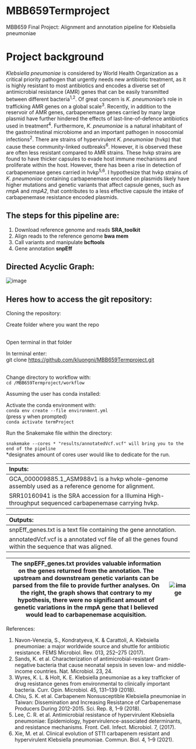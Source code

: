 # MBB659Termproject

MBB659 Final Project: Alignment and annotation pipeline for Klebsiella pneumoniae

# Project background

*Klebsiella pneumoniae* is considered by World Health Organization as a critical priority pathogen that urgently needs new antibiotic treatment, as it is highly resistant to most antibiotics and encodes a diverse set of antimicrobial resistance (AMR) genes that can be easily transmitted between different bacteria<sup>1,2</sup>. Of great concern is *K. pneumoniae*’s role in trafficking AMR genes on a global scale<sup>3</sup>. Recently, in addition to the reservoir of AMR genes, carbapenemase genes carried by many large plasmid have further hindered the effects of last-line-of-defence antibiotics used in treatment<sup>4</sup>. Furthermore, *K. pneumoniae* is a natural inhabitant of the gastrointestinal microbiome and an important pathogen in nosocomial infections<sup>2</sup>. There are strains of hypervirulent *K. pneumoniae* (hvkp) that cause these community-linked outbreaks<sup>6</sup>. However, it is observed these are often less resistant compared to AMR strains. These hvkp strains are found to have thicker capsules to evade host immune mechanisms and proliferate within the host. However, there has been a rise in detection of carbapenemase genes carried in hvkp<sup>5,6</sup>. I hypothesize that hvkp strains of *K. pneumoniae* containing carbapenemase encoded on plasmids likely have higher mutations and genetic variants that affect capsule genes, such as *rmpA* and *rmpA2*, that contributes to a less effective capsule the intake of carbapenemase resistance encoded plasmids.

## The steps for this pipeline are:

1. Download reference genome and reads <b>SRA_toolkit</b>
2. Align reads to the reference genome <b>bwa mem</b>
3. Call variants and manipulate <b>bcftools</b>
4. Gene annotation <b>snpEff</b>


## Directed Acyclic Graph:

![image](https://user-images.githubusercontent.com/83785437/144008656-4c6c9095-77c9-416e-8b81-122b0311f250.png)

## Heres how to access the git repository:

Cloning the repository:

Create folder where you want the repo

<br>Open terminal in that folder

In terminal enter:
<br>git clone https://github.com/kluongni/MBB659Termproject.git

<br>Change directory to workflow with:
<br>```cd /MBB659Termproject/workflow```

Assuming the user has conda installed:

Activate the conda environment with:
<br>```conda env create --file environment.yml```
<br>(press y when prompted)
<br>```conda activate termProject```
  
Run the Snakemake file within the directory:


```snakemake --cores * "results/annotatedVcf.vcf" will bring you to the end of the pipeline```
<br>\*designates amount of cores user would like to dedicate for the run.  

| Inputs:                                                                                                |
|:--------------------------------------------------------------------------------------------------------|
| GCA_000009885.1_ASM988v1 is a hvkp whole-genome assembly used as a reference genome for alignment.     | 
| SRR10160941 is the SRA accession for a Illumina High-throughput sequenced carbapenemase carrying hvkp. | 

| Outputs:                                                                                              | 
|:-------------------------------------------------------------------------------------------------------|
| snpEff_genes.txt is a text file containing the gene annotation.                                       | 
| annotatedVcf.vcf is a annotated vcf file of all the genes found within the sequence that was aligned. |


|The snpEFF_genes.txt provides valuable information on the genes returned from the annotation. The upstream and downstream genetic variants can be parsed from the file to provide further analyses. On the right, the graph shows that contrary to my hypothesis, there were no significant amount of genetic variations in the rmpA gene that I believed would lead to carbapenemase acquisition. | ![image](https://user-images.githubusercontent.com/83785437/144008573-c04a5939-cf96-4e3e-8569-6341368b8465.png) |
|------------------------------------------------------------------------------------------------------------------------------------------------------------------------------------------------------------------------------------------------------|-----------------------------------------------------------------------------------------------------------------|



References:
1.	Navon-Venezia, S., Kondratyeva, K. & Carattoli, A. Klebsiella pneumoniae: a major worldwide source and shuttle for antibiotic resistance. FEMS Microbiol. Rev. 013, 252–275 (2017).
2.	Sands, K. et al. Characterization of antimicrobial-resistant Gram-negative bacteria that cause neonatal sepsis in seven low- and middle-income countries. Nat. Microbiol. 23, 24.
3.	Wyres, K. L. & Holt, K. E. Klebsiella pneumoniae as a key trafficker of drug resistance genes from environmental to clinically important bacteria. Curr. Opin. Microbiol. 45, 131–139 (2018).
4.	Chiu, S. K. et al. Carbapenem Nonsusceptible Klebsiella pneumoniae in Taiwan: Dissemination and Increasing Resistance of Carbapenemase Producers During 2012-2015. Sci. Rep. 8, 1–9 (2018).
5.	Lee, C. R. et al. Antimicrobial resistance of hypervirulent Klebsiella pneumoniae: Epidemiology, hypervirulence-associated determinants, and resistance mechanisms. Front. Cell. Infect. Microbiol. 7, (2017).
6.	Xie, M. et al. Clinical evolution of ST11 carbapenem resistant and hypervirulent Klebsiella pneumoniae. Commun. Biol. 4, 1–9 (2021).

